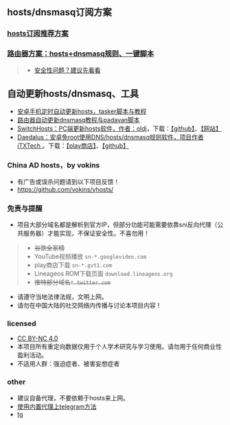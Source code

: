 ## hosts/dnsmasq订阅方案
### [hosts订阅推荐方案](https://github.com/sy618/hosts/blob/master/md/hosts%E8%AE%A2%E9%98%85%E6%96%B9%E6%A1%88.md)
### [路由器方案：hosts+dnsmasq规则、一键脚本](https://github.com/sy618/hosts/tree/master/dnsmasq)
> - [安全性问题？建议先看看](https://github.com/sy618/hosts/tree/master/dnsmasq/%E5%AE%89%E5%85%A8%E9%97%AE%E9%A2%98)

## 自动更新hosts/dnsmasq、工具
* [安卓手机定时自动更新hosts，tasker脚本与教程](https://github.com/sy618/hosts/tree/master/%E5%AE%89%E5%8D%93%E8%87%AA%E5%8A%A8%E6%9B%B4%E6%96%B0hosts)
* [路由器自动更新dnsmasq教程与padavan脚本](https://github.com/sy618/hosts/blob/master/dnsmasq/dnsmasq%E8%AF%B4%E6%98%8E.md)
* [SwitchHosts：PC端更新hosts软件，作者：oldj](https://github.com/oldj/SwitchHosts/blob/master/README.md)，下载：[【github】](https://github.com/oldj/SwitchHosts/releases)、[【网站】](https://oldj.github.io/SwitchHosts)
* [Daedalus：安卓免root使用DNS/hosts/dnsmasq规则软件，项目作者iTXTech ](https://github.com/iTXTech/Daedalus)。下载：[【play商店】](https://play.google.com/store/apps/details?id=org.itxtech.daedalus)、[【github】](https://github.com/iTXTech/Daedalus/releases)

### China AD hosts，by vokins
* 有广告或误杀问题请到以下项目反馈！
* https://github.com/vokins/yhosts/

### 免责与提醒
* 项目大部分域名都是解析到官方IP，但部分功能可能需要依靠sni反向代理（公共服务器）才能实现，不保证安全性。不喜勿用！
> - ~~谷歌全家桶~~
> - YouTube视频播放 `sn-*.googlevideo.com`
> - play商店下载 `sn-*.gvt1.com`
> - Lineageos ROM下载页面 `download.lineageos.org`
> - ~~推特部分域名`*.twitter.com`~~
* 请遵守当地法律法规，文明上网。
* 请勿在中国大陆的社交网络内传播与讨论本项目内容！

### licensed
* [CC BY-NC 4.0](https://creativecommons.org/licenses/by-nc/4.0/deed.zh)
* 本项目所有重定向数据仅用于个人学术研究与学习使用。请勿用于任何商业性盈利活动。
* 不适用人群：强迫症者、被害妄想症者

### other
* 建议自备代理，不要依赖于hosts来上网。
* [使用内置代理上telegram方法](https://github.com/sy618/hosts/blob/master/md/telegram.md)
* [tg](https://t.me/adfqhosts)
